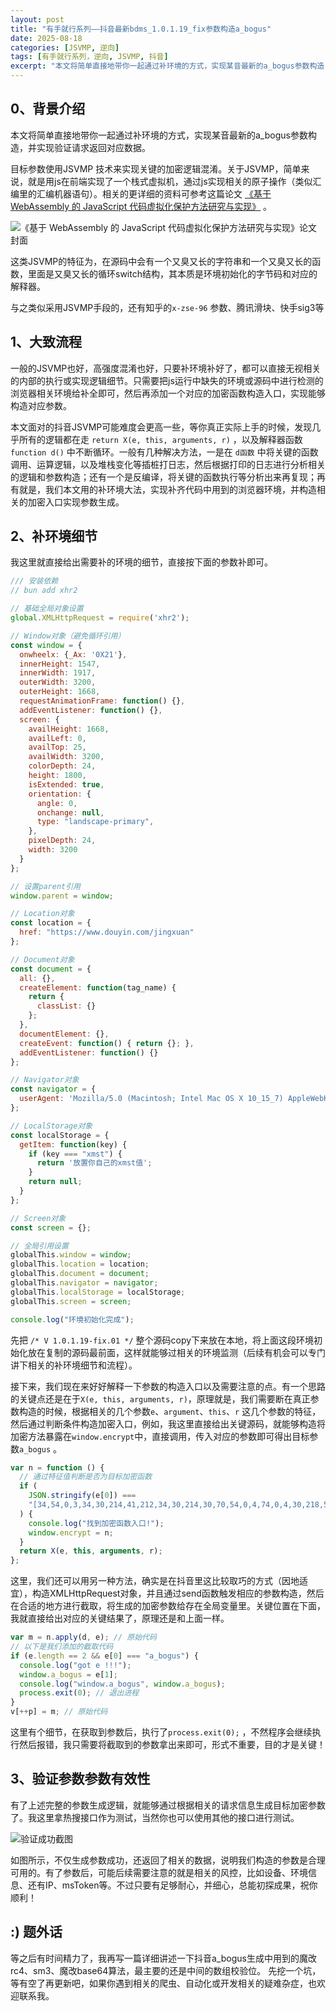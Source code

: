 ```yaml
---
layout: post
title: "有手就行系列——抖音最新bdms_1.0.1.19_fix参数构造a_bogus"
date: 2025-08-18
categories: [JSVMP, 逆向]
tags: [有手就行系列，逆向, JSVMP, 抖音]
excerpt: "本文将简单直接地带你一起通过补环境的方式，实现某音最新的a_bogus参数构造，并实现验证请求返回对应数据..."
---
```


## 0、背景介绍

本文将简单直接地带你一起通过补环境的方式，实现某音最新的a_bogus参数构造，并实现验证请求返回对应数据。

目标参数使用JSVMP 技术来实现关键的加密逻辑混淆。关于JSVMP，简单来说，就是用js在前端实现了一个栈式虚拟机，通过js实现相关的原子操作（类似汇编里的汇编机器语句）。相关的更详细的资料可参考这篇论文 [《基于 WebAssembly 的 JavaScript 代码虚拟化保护方法研究与实现》](https://pub-df7ca5ef070b4d47a2a7c8b98941cb71.r2.dev/Research%20and%20Implementation%20of%20JavaScript%20Code%20Virtualization%20Protection%20Method%20Based%20on%20WebAssembly.pdf) 。

![《基于 WebAssembly 的 JavaScript 代码虚拟化保护方法研究与实现》论文封面](https://pub-df7ca5ef070b4d47a2a7c8b98941cb71.r2.dev/Research%20and%20Implementation%20of%20JavaScript%20Code%20Virtualization%20Protection%20Method%20Based%20on%20WebAssembly%20.png)

这类JSVMP的特征为，在源码中会有一个又臭又长的字符串和一个又臭又长的函数，里面是又臭又长的循环switch结构，其本质是环境初始化的字节码和对应的解释器。

与之类似采用JSVMP手段的，还有知乎的`x-zse-96` 参数、腾讯滑块、快手sig3等



## 1、大致流程

一般的JSVMP也好，高强度混淆也好，只要补环境补好了，都可以直接无视相关的内部的执行或实现逻辑细节。只需要把js运行中缺失的环境或源码中进行检测的浏览器相关环境给补全即可，然后再添加一个对应的加密函数构造入口，实现能够构造对应参数。

本文面对的抖音JSVMP可能难度会更高一些，等你真正实际上手的时候，发现几乎所有的逻辑都在走 `return X(e, this, arguments, r)` ，以及解释器函数 `function d()` 中不断循环。一般有几种解决方法，一是在 `d函数` 中将关键的函数调用、运算逻辑，以及堆栈变化等插桩打日志，然后根据打印的日志进行分析相关的逻辑和参数构造；还有一个是反编译，将关键的函数执行等分析出来再复现；再有就是，我们本文用的补环境大法，实现补齐代码中用到的浏览器环境，并构造相关的加密入口实现参数生成。



## 2、补环境细节

我这里就直接给出需要补的环境的细节，直接按下面的参数补即可。

```javascript
/// 安装依赖
// bun add xhr2

// 基础全局对象设置
global.XMLHttpRequest = require('xhr2');

// Window对象（避免循环引用）
const window = {
  onwheelx: {_Ax: '0X21'},
  innerHeight: 1547,
  innerWidth: 1917,
  outerWidth: 3200,
  outerHeight: 1668,
  requestAnimationFrame: function() {},
  addEventListener: function() {},
  screen: {
    availHeight: 1668,
    availLeft: 0,
    availTop: 25,
    availWidth: 3200,
    colorDepth: 24,
    height: 1800,
    isExtended: true,
    orientation: {
      angle: 0,
      onchange: null,
      type: "landscape-primary",
    },
    pixelDepth: 24,
    width: 3200
  }
};

// 设置parent引用
window.parent = window;

// Location对象
const location = {
  href: "https://www.douyin.com/jingxuan"
};

// Document对象
const document = {
  all: {},
  createElement: function(tag_name) {
    return {
      classList: {}
    };
  },
  documentElement: {},
  createEvent: function() { return {}; },
  addEventListener: function() {}
};

// Navigator对象
const navigator = {
  userAgent: 'Mozilla/5.0 (Macintosh; Intel Mac OS X 10_15_7) AppleWebKit/537.36 (KHTML, like Gecko) Chrome/135.0.0.0 Safari/537.36'
};

// LocalStorage对象
const localStorage = {
  getItem: function(key) {
    if (key === "xmst") {
      return '放置你自己的xmst值';
    }
    return null;
  }
};

// Screen对象
const screen = {};

// 全局引用设置
globalThis.window = window;
globalThis.location = location;
globalThis.document = document;
globalThis.navigator = navigator;
globalThis.localStorage = localStorage;
globalThis.screen = screen;

console.log("环境初始化完成");
```

先把 `/* V 1.0.1.19-fix.01 */` 整个源码copy下来放在本地，将上面这段环境初始化放在复制的源码最前面，这样就能够过相关的环境监测（后续有机会可以专门讲下相关的补环境细节和流程）。

接下来，我们现在来好好解释一下参数的构造入口以及需要注意的点。有一个思路的关键点还是在于`X(e, this, arguments, r)`，原理就是，我们需要断在真正参数构造的时候，根据相关的几个参数`e`、`argument`、`this`、`r` 这几个参数的特征，然后通过判断条件构造加密入口，例如，我这里直接给出关键源码，就能够构造将加密方法暴露在`window.encrypt`中，直接调用，传入对应的参数即可得出目标参数`a_bogus` 。

```javascript
var n = function () {
  // 通过特征值判断是否为目标加密函数
  if (
    JSON.stringify(e[0]) ===
    "[34,54,0,3,34,30,214,41,212,34,30,214,30,70,54,0,4,74,0,4,30,218,54,0,5,74,0,5,30,72,54,0,6,33,74,2,33,74,0,6,0,1,54,0,7,74,0,7,41,5,74,0,6,53,11,60,161,74,0,6,60,216,30,178,59,2,54,0,8,74,0,8,30,162,18,30,219,73,165,0,1,29,17,5,74,2,3,30,150,41,18,74,0,8,30,162,18,30,163,73,165,74,2,3,30,150,0,2,26,74,0,8,30,162,18,30,219,73,220,0,1,29,41,45,33,74,3,14,0,0,26,33,74,2,37,74,0,8,30,162,18,30,9,0,0,74,0,2,0,2,54,0,9,74,0,8,30,162,18,30,163,73,220,74,0,9,0,2,26,74,0,7,29,41,10,74,0,5,74,0,8,30,178,20,72,34,30,214,18,30,51,63,108,0,1,26,33,74,2,36,74,0,8,30,215,0,1,41,7,33,74,2,5,0,0,26,34,73,214,25,26,74,1,4,18,30,126,34,74,0,2,39,1,0,2,26,33,76]"
  ) {
    console.log("找到加密函数入口!");
    window.encrypt = n;
  }
  return X(e, this, arguments, r);
};

```

这里，我们还可以用另一种方法，确实是在抖音里这比较取巧的方式（因地适宜），构造XMLHttpRequest对象，并且通过send函数触发相应的参数构造，然后在合适的地方进行截取，将生成的加密参数给存在全局变量里。关键位置在下面，我就直接给出对应的关键结果了，原理还是和上面一样。

```javascript
var m = n.apply(d, e); // 原始代码
// 以下是我们添加的截取代码
if (e.length == 2 && e[0] === "a_bogus") {
  console.log("got e !!!");
  window.a_bogus = e[1];
  console.log("window.a_bogus", window.a_bogus);
  process.exit(0); // 退出进程
}
v[++p] = m; // 原始代码
```

这里有个细节，在获取到参数后，执行了`process.exit(0);` ，不然程序会继续执行然后报错，我只需要将截取到的参数拿出来即可，形式不重要，目的才是关键！



## 3、验证参数参数有效性

有了上述完整的参数生成逻辑，就能够通过根据相关的请求信息生成目标加密参数了。我这里拿热搜接口作为测试，当然你也可以使用其他的接口进行测试。

![验证成功截图](https://pub-df7ca5ef070b4d47a2a7c8b98941cb71.r2.dev/blog-dy-%20verify.png)

如图所示，不仅生成参数成功，还返回了相关的数据，说明我们构造的参数是合理可用的。有了参数后，可能后续需要注意的就是相关的风控，比如设备、环境信息、还有IP、msToken等。不过只要有足够耐心，并细心，总能初探成果，祝你顺利！



## :) 题外话

等之后有时间精力了，我再写一篇详细讲述一下抖音a_bogus生成中用到的魔改rc4、sm3、魔改base64算法，最主要的还是中间的数组校验位。
先挖一个坑，等有空了再更新吧，如果你遇到相关的爬虫、自动化或开发相关的疑难杂症，也欢迎联系我。
